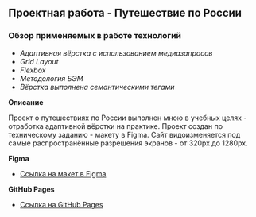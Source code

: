 ## Проектная работа - Путешествие по России

### Обзор применяемых в работе технологий
* _Адаптивная вёрстка с использованием медиазапросов_
* _Grid Layout_
* _Flexbox_
* _Методология БЭМ_
* _Вёрстка выполнена семантическими тегами_

**Описание**

Проект о путешествиях по России выполнен мною в учебных целях - отработка адаптивной вёрстки на практике.
Проект создан по техническому заданию - макету в Figma.
Сайт видоизменяется под самые распространённые разрешения экранов - от 320px до 1280px.

**Figma**

* [Ссылка на макет в Figma](https://www.figma.com/file/5S2WSbEFL6awjVWJ0NWL8Q/Sprint-3_-Russia-_-desktop-mobile?node-id=28503%3A0)

**GitHub Pages**

* [Ссылка на GitHub Pages]()